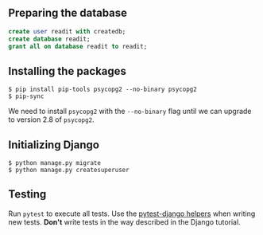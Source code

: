 ## Preparing the database

```sql
create user readit with createdb;
create database readit;
grant all on database readit to readit;
```


## Installing the packages

```console
$ pip install pip-tools psycopg2 --no-binary psycopg2
$ pip-sync
```

We need to install `psycopg2` with the `--no-binary` flag until we can upgrade to version 2.8 of `psycopg2`.


## Initializing Django

```console
$ python manage.py migrate
$ python manage.py createsuperuser
```


## Testing

Run `pytest` to execute all tests. Use the [pytest-django helpers][1] when writing new tests. **Don't** write tests in the way described in the Django tutorial.

[1]: https://pytest-django.readthedocs.io/en/latest/helpers.html
